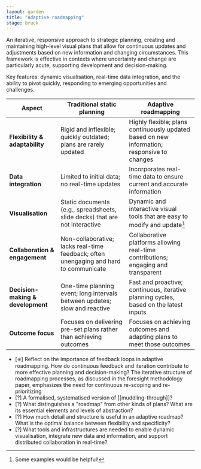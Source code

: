 ```yaml
---  
layout: garden
title: "Adaptive roadmapping"
stage: bruck
---
```


 An iterative, responsive approach to strategic planning, creating and maintaining high-level visual plans that allow for continuous updates and adjustments based on new information and changing circumstances. This framework is effective in contexts where uncertainty and change are particularly acute, supporting development and decision-making. 

Key features: dynamic visualisation, real-time data integration, and the ability to pivot quickly, responding to emerging opportunities and challenges.

| Aspect                  | Traditional static planning                                                                 | Adaptive roadmapping                                                                 |
|---------------------------------|--------------------------------------------------------------------------------------------|--------------------------------------------------------------------------------------|
| **Flexibility & adaptability**                 | Rigid and inflexible; quickly outdated; plans are rarely updated                                      | Highly flexible; plans continuously updated based on new information; responsive to changes             |
| **Data integration**            | Limited to initial data; no real-time updates                            | Incorporates real-time data to ensure current and accurate information         |
| **Visualisation**               | Static documents (e.g., spreadsheets, slide decks) that are not interactive                   | Dynamic and interactive visual tools that are easy to modify and update[^1]              |
| **Collaboration & engagement**               | Non-collaborative; lacks real-time feedback; often unengaging and hard to communicate                                     | Collaborative platforms allowing real-time contributions; engaging and transparent |
| **Decision-making & development**             | One-time planning event; long intervals between updates; slow and reactive                                           | Fast and proactive; continuous, iterative planning cycles, based on the latest inputs                         |
| **Outcome focus**               | Focuses on delivering pre-set plans rather than achieving outcomes                | Focuses on achieving outcomes and adapting plans to meet those outcomes     |

- [⎈] Reflect on the importance of feedback loops in adaptive roadmapping. How do continuous feedback and iteration contribute to more effective planning and decision-making? The iterative structure of roadmapping processes, as discussed in the foresight methodology paper, emphasizes the need for continuous re-scoping and re-prioritizing
- [?] A formalised, systematised version of [[muddling-through]]?
- [?] What distinguishes a "roadmap" from other kinds of plans? What are its essential elements and levels of abstraction?
- [?] How much detail and structure is useful in an adaptive roadmap? What is the optimal balance between flexibility and specificity?
- [?] What tools and infrastructures are needed to enable dynamic visualisation, integrate new data and information, and support distributed collaboration in real-time?

[^1]: Some examples would be helpful!